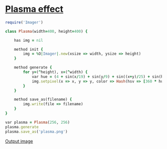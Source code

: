 [1]: https://rosettacode.org/wiki/Plasma_effect

# [Plasma effect][1]

```ruby
require('Imager')

class Plasma(width=400, height=400) {

    has img = nil

    method init {
        img = %O|Imager|.new(xsize => width, ysize => height)
    }

    method generate {
        for y=(^height), x=(^width) {
            var hue = (4 + sin(x/19) + sin(y/9) + sin((x+y)/25) + sin(hypot(x, y)/8))
            img.setpixel(x => x, y => y, color => Hash(hsv => [360 * hue / 8, 1, 1]))
        }
    }

    method save_as(filename) {
        img.write(file => filename)
    }
}

var plasma = Plasma(256, 256)
plasma.generate
plasma.save_as('plasma.png')
```

[Output image](https://github.com/trizen/rc/blob/master/img/plasma-effect-sidef.png)
